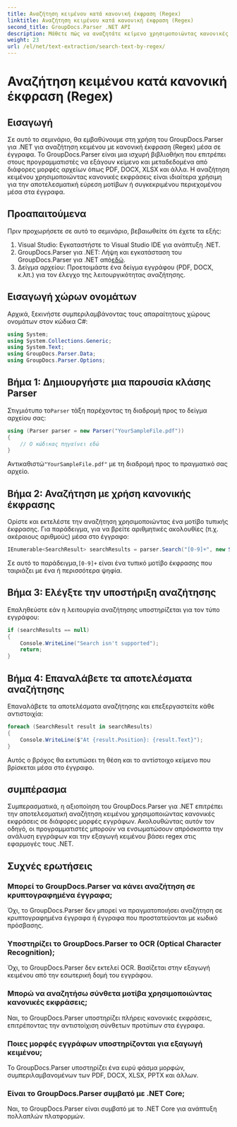 ```yaml
---
title: Αναζήτηση κειμένου κατά κανονική έκφραση (Regex)
linktitle: Αναζήτηση κειμένου κατά κανονική έκφραση (Regex)
second_title: GroupDocs.Parser .NET API
description: Μάθετε πώς να αναζητάτε κείμενο χρησιμοποιώντας κανονικές εκφράσεις σε έγγραφα χρησιμοποιώντας το GroupDocs.Parser για .NET. Εξαγωγή συγκεκριμένου περιεχομένου χωρίς κόπο.
weight: 23
url: /el/net/text-extraction/search-text-by-regex/
---
```


# Αναζήτηση κειμένου κατά κανονική έκφραση (Regex)

## Εισαγωγή
Σε αυτό το σεμινάριο, θα εμβαθύνουμε στη χρήση του GroupDocs.Parser για .NET για αναζήτηση κειμένου με κανονική έκφραση (Regex) μέσα σε έγγραφα. Το GroupDocs.Parser είναι μια ισχυρή βιβλιοθήκη που επιτρέπει στους προγραμματιστές να εξάγουν κείμενο και μεταδεδομένα από διάφορες μορφές αρχείων όπως PDF, DOCX, XLSX και άλλα. Η αναζήτηση κειμένου χρησιμοποιώντας κανονικές εκφράσεις είναι ιδιαίτερα χρήσιμη για την αποτελεσματική εύρεση μοτίβων ή συγκεκριμένου περιεχομένου μέσα στα έγγραφα.
## Προαπαιτούμενα
Πριν προχωρήσετε σε αυτό το σεμινάριο, βεβαιωθείτε ότι έχετε τα εξής:
1. Visual Studio: Εγκαταστήστε το Visual Studio IDE για ανάπτυξη .NET.
2.  GroupDocs.Parser για .NET: Λήψη και εγκατάσταση του GroupDocs.Parser για .NET από[εδώ](https://releases.groupdocs.com/parser/net/).
3. Δείγμα αρχείου: Προετοιμάστε ένα δείγμα εγγράφου (PDF, DOCX, κ.λπ.) για τον έλεγχο της λειτουργικότητας αναζήτησης.

## Εισαγωγή χώρων ονομάτων
Αρχικά, ξεκινήστε συμπεριλαμβάνοντας τους απαραίτητους χώρους ονομάτων στον κώδικα C#:
```csharp
using System;
using System.Collections.Generic;
using System.Text;
using GroupDocs.Parser.Data;
using GroupDocs.Parser.Options;
```
## Βήμα 1: Δημιουργήστε μια παρουσία κλάσης Parser
 Στιγμιότυπο το`Parser` τάξη παρέχοντας τη διαδρομή προς το δείγμα αρχείου σας:
```csharp
using (Parser parser = new Parser("YourSampleFile.pdf"))
{
    // Ο κώδικας πηγαίνει εδώ
}
```
 Αντικαθιστώ`"YourSampleFile.pdf"` με τη διαδρομή προς το πραγματικό σας αρχείο.
## Βήμα 2: Αναζήτηση με χρήση κανονικής έκφρασης
Ορίστε και εκτελέστε την αναζήτηση χρησιμοποιώντας ένα μοτίβο τυπικής έκφρασης. Για παράδειγμα, για να βρείτε αριθμητικές ακολουθίες (π.χ. ακέραιους αριθμούς) μέσα στο έγγραφο:
```csharp
IEnumerable<SearchResult> searchResults = parser.Search("[0-9]+", new SearchOptions(true, false, true));
```
 Σε αυτό το παράδειγμα,`[0-9]+` είναι ένα τυπικό μοτίβο έκφρασης που ταιριάζει με ένα ή περισσότερα ψηφία.
## Βήμα 3: Ελέγξτε την υποστήριξη αναζήτησης
Επαληθεύστε εάν η λειτουργία αναζήτησης υποστηρίζεται για τον τύπο εγγράφου:
```csharp
if (searchResults == null)
{
    Console.WriteLine("Search isn't supported");
    return;
}
```
## Βήμα 4: Επαναλάβετε τα αποτελέσματα αναζήτησης
Επαναλάβετε τα αποτελέσματα αναζήτησης και επεξεργαστείτε κάθε αντιστοιχία:
```csharp
foreach (SearchResult result in searchResults)
{
    Console.WriteLine($"At {result.Position}: {result.Text}");
}
```
Αυτός ο βρόχος θα εκτυπώσει τη θέση και το αντίστοιχο κείμενο που βρίσκεται μέσα στο έγγραφο.

## συμπέρασμα
Συμπερασματικά, η αξιοποίηση του GroupDocs.Parser για .NET επιτρέπει την αποτελεσματική αναζήτηση κειμένου χρησιμοποιώντας κανονικές εκφράσεις σε διάφορες μορφές εγγράφων. Ακολουθώντας αυτόν τον οδηγό, οι προγραμματιστές μπορούν να ενσωματώσουν απρόσκοπτα την ανάλυση εγγράφων και την εξαγωγή κειμένου βάσει regex στις εφαρμογές τους .NET.

## Συχνές ερωτήσεις
### Μπορεί το GroupDocs.Parser να κάνει αναζήτηση σε κρυπτογραφημένα έγγραφα;
Όχι, το GroupDocs.Parser δεν μπορεί να πραγματοποιήσει αναζήτηση σε κρυπτογραφημένα έγγραφα ή έγγραφα που προστατεύονται με κωδικό πρόσβασης.
### Υποστηρίζει το GroupDocs.Parser το OCR (Optical Character Recognition);
Όχι, το GroupDocs.Parser δεν εκτελεί OCR. Βασίζεται στην εξαγωγή κειμένου από την εσωτερική δομή του εγγράφου.
### Μπορώ να αναζητήσω σύνθετα μοτίβα χρησιμοποιώντας κανονικές εκφράσεις;
Ναι, το GroupDocs.Parser υποστηρίζει πλήρεις κανονικές εκφράσεις, επιτρέποντας την αντιστοίχιση σύνθετων προτύπων στα έγγραφα.
### Ποιες μορφές εγγράφων υποστηρίζονται για εξαγωγή κειμένου;
Το GroupDocs.Parser υποστηρίζει ένα ευρύ φάσμα μορφών, συμπεριλαμβανομένων των PDF, DOCX, XLSX, PPTX και άλλων.
### Είναι το GroupDocs.Parser συμβατό με .NET Core;
Ναι, το GroupDocs.Parser είναι συμβατό με το .NET Core για ανάπτυξη πολλαπλών πλατφορμών.